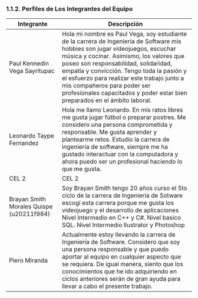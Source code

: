 ### 1.1.2. Perfiles de Los Integrantes del Equipo

| Integrante | Descripción | 
|----------|----------|
| Paul Kennedin Vega Sayritupac    |Hola mi nombre es Paul Vega, soy estudiante de la carrera de Ingeniería de Software mis hobbies son jugar videojuegos, escuchar música y cocinar. Asimismo, los valores que poseo son responsabilidad, solidaridad, empatía y convicción. Tengo toda la pasión y el esfuerzo para realizar este trabajo junto a mis compañeros para poder ser profesionales capacitados y poder estar bien preparados en el ámbito laboral. |
| Leonardo Taype Fernandez|  Hola me llamo Leonardo. En mis ratos libres me gusta jugar fútbol o preparar postres. Me considero una persona comprometida y responsable. Me gusta aprender y plantearme retos. Estudio la carrera de ingeniería de software, siempre me ha gustado interactuar con la computadora y ahora puedo ser un profesional haciendo lo que me gusta.|
| CEL 2 | CEL 2|
| Brayan Smith Morales Quispe (u20211f984) | Soy Brayan Smith tengo 20 años curso el 5to ciclo de la carrera de Ingenieria de Sotware escogi esta carrera porque me gusta los videojuego y el desarrollo de aplicaciones Nivel Intermedio en C++ y C#. Nivel basico SQL. Nivel Intermedio Ilustrator y Photoshop|
| Piero Miranda | Actualmente estoy llevando  la carrera de Ingeniería de Software. Considero que soy una persona responsable y que puedo aportar al equipo en cualquier aspecto que se requiera. De igual manera, siento que los conocimientos que he ido adquiriendo en ciclos anteriores serán de gran ayuda para llevar a cabo el presente trabajo. |
